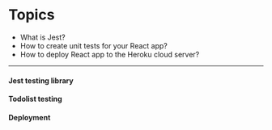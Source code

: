 # Topics

* What is Jest?
* How to create unit tests for your React app?
* How to deploy React app to the Heroku cloud server?

----
#### Jest testing library
#### Todolist testing
#### Deployment